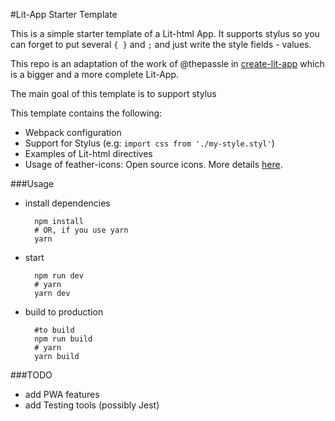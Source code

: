 #Lit-App Starter Template

This is a simple starter template of a Lit-html App. It supports stylus so you can forget to put several `{ }` and `;` and just write the style fields - values.

This repo is an adaptation of the work of @thepassle in [create-lit-app](https://github.com/thepassle/create-lit-app) which is a bigger and a more complete Lit-App.

The main goal of this template is to support stylus

This template contains the following:

- Webpack configuration
- Support for Stylus (e.g: `import css from './my-style.styl'`)
- Examples of Lit-html directives
- Usage of feather-icons: Open source icons. More details [here](https://github.com/feathericons/feather).


###Usage

- install dependencies

        npm install
        # OR, if you use yarn
        yarn

- start

        npm run dev
        # yarn
        yarn dev

- build to production

        #to build
        npm run build
        # yarn
        yarn build

###TODO

- add PWA features
- add Testing tools (possibly Jest)